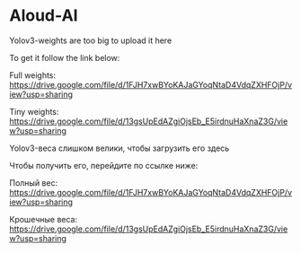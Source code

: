 # Aloud-AI
Yolov3-weights are too big to upload it here

To get it follow the link below:

Full weights: https://drive.google.com/file/d/1FJH7xwBYoKAJaGYoqNtaD4VdqZXHFOjP/view?usp=sharing

Tiny weights: https://drive.google.com/file/d/13gsUpEdAZgiOjsEb_E5irdnuHaXnaZ3G/view?usp=sharing

Yolov3-веса слишком велики, чтобы загрузить его здесь

Чтобы получить его, перейдите по ссылке ниже:

Полный вес: https://drive.google.com/file/d/1FJH7xwBYoKAJaGYoqNtaD4VdqZXHFOjP/view?usp=sharing

Крошечные веса: https://drive.google.com/file/d/13gsUpEdAZgiOjsEb_E5irdnuHaXnaZ3G/view?usp=sharing
